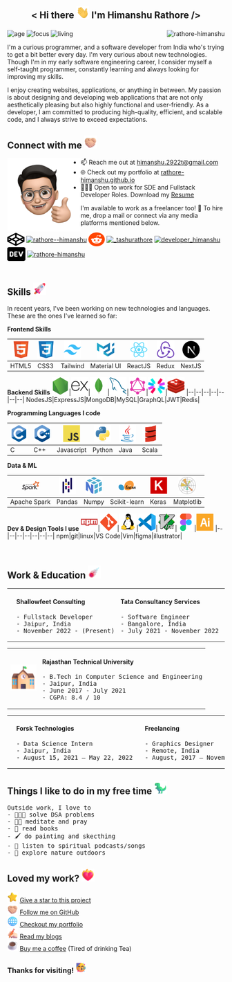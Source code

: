 <!-- <p align="center"> 
    <img width="200" src="assets/images/titleMemoji.png"> 
 </p> -->


<h2 align="center"> 
    < Hi there
    <img src = "https://raw.githubusercontent.com/rathore-himanshu/portfolio/main/images/wave.gif" width = 30px>
    I'm Himanshu Rathore />
    <p> </p>
</h2>

<img align="right" src="https://komarev.com/ghpvc/?username=rathore-himanshu&label=Profile%20views&color=0e75b6&style=flat" alt="rathore-himanshu" />

![age](https://img.shields.io/badge/age-26-FFC6C2)
![focus](https://img.shields.io/badge/focus-fullstack-FAE9DA)
![living](https://img.shields.io/badge/living-India-C3E0DD)


<p align="left">I'm a curious programmer, and a software developer from India who's trying to get a bit better every day. I'm very curious about new technologies. Though I'm in my early software engineering career, I consider myself a self-taught programmer, constantly learning and always looking for improving my skills.</p>

<p>I enjoy creating websites, applications, or anything in between. My passion is about designing and developing web applications that are not only aesthetically pleasing but also highly functional and user-friendly. As a developer, I am committed to producing high-quality, efficient, and scalable code, and I always strive to exceed expectations.</p>




## Connect with me <img src="assets/images/Folded Hands Light Skin Tone.png" width="30">

<img width="170" align="left" src="https://raw.githubusercontent.com/rathore-himanshu/portfolio/main/images/profileThumb.png" />

- 📫 Reach me out at <a href="mailto:himanshu.2922t@gmail.com" target="_blank">himanshu.2922t@gmail.com</a>
- 🌐 Check out my portfolio at <a href="https://rathore-himanshu.github.io/" target="_blank">rathore-himanshu.github.io</a>
- 🧑🏻‍💻 Open to work for SDE and Fullstack Developer Roles. Download my <a href="" target="blank">Resume</a>

<p>I'm available to work as a freelancer too! 🙂 
    To hire me, drop a mail or connect via any media platforms mentioned below.</p>

<div align="left" >
     <a href="https://codepen.io/rathore-himanshu" target="blank"><img align="center" src="https://raw.githubusercontent.com/devicons/devicon/master/icons/codepen/codepen-plain.svg" alt="rathore-himanshu" height="30" width="40" /></a>
    <a href="https://linkedin.com/in/rathore--himanshu" target="blank"><img align="center" src="https://raw.githubusercontent.com/rahuldkjain/github-profile-readme-generator/master/src/images/icons/Social/linked-in-alt.svg" alt="rathore--himanshu" height="30" width="40"/></a>
    <a href="https://www.reddit.com/user/rathore-himanshu" target="blank"><img align="center" src="assets/icons/reddit.svg" alt="rathore-himanshu" height="32" width="38"/></a>
    <a href="https://twitter.com/_tashurathore" target="blank"><img align="center" src="https://raw.githubusercontent.com/rahuldkjain/github-profile-readme-generator/master/src/images/icons/Social/twitter.svg" alt="_tashurathore" height="30" width="40"/></a>
    <a href="https://instagram.com/developer_himanshu" target="blank"><img align="center" src="https://raw.githubusercontent.com/rahuldkjain/github-profile-readme-generator/master/src/images/icons/Social/instagram.svg" alt="developer_himanshu" height="30" width="40"/></a>
    <a href="https://dev.to/rathorehimanshu" target="blank"><img align="center" src="assets/icons/dev-badge.svg" alt="rathorehimanshu" height="36" width="42"/></a>
    <a href="https://www.frontendmentor.io/profile/rathore-himanshu" target="blank"><img align="center" src="https://asset.brandfetch.io/id-7PJzcYu/idg6NpX9vF.svg" alt="rathore-himanshu" height="28"/></a>
    
</div>

<br/>




## Skills <img src="assets/images/Rocket.png" width="30">

In recent years, I've been working on new technologies and languages. These are the ones I've learned so far:

**Frontend Skills**

<img title="HTML5" alt="HTML" width="40px" src="https://raw.githubusercontent.com/devicons/devicon/master/icons/html5/html5-original.svg" />|<img title="CSS3" alt="CSS" width="40px" src="https://raw.githubusercontent.com/devicons/devicon/master/icons/css3/css3-original.svg" />|<img title="Tailwind CSS" alt="Tailwind CSS" width="40px" src="https://raw.githubusercontent.com/devicons/devicon/master/icons/tailwindcss/tailwindcss-plain.svg" />|<img title="Material UI" alt="Material UI" width="40px" src="https://raw.githubusercontent.com/devicons/devicon/master/icons/materialui/materialui-original.svg" />|<img title="React JS" alt="React JS" width="40px" src="https://github.com/devicons/devicon/blob/master/icons/react/react-original.svg" />|<img title="Redux" alt="Redux" width="40px" src="https://raw.githubusercontent.com/devicons/devicon/master/icons/redux/redux-original.svg" />|<img width="40px" src="https://raw.githubusercontent.com/devicons/devicon/master/icons/nextjs/nextjs-original.svg" />
|--|--|--|--|--|--|--|
HTML5|CSS3|Tailwind|Material UI|ReactJS|Redux|NextJS|

**Backend Skills**
<img width="40px" src="https://raw.githubusercontent.com/devicons/devicon/master/icons/nodejs/nodejs-original.svg" />|<img width="40px" src="https://raw.githubusercontent.com/devicons/devicon/master/icons/express/express-original.svg" />|<img width="40px" src="https://raw.githubusercontent.com/devicons/devicon/master/icons/mongodb/mongodb-original.svg" />|<img width="40px" src="https://raw.githubusercontent.com/devicons/devicon/master/icons/mysql/mysql-original.svg" />|<img width="40px" src="https://raw.githubusercontent.com/devicons/devicon/master/icons/graphql/graphql-plain.svg" />|<img width="40px" src="https://raw.githubusercontent.com/rathore-himanshu/portfolio/main/images/jwt_logo.svg" />|<img width="40px" src="https://raw.githubusercontent.com/devicons/devicon/master/icons/redis/redis-original.svg"/>
|--|--|--|--|--|--|--|
NodesJS|ExpressJS|MongoDB|MySQL|GraphQL|JWT|Redis|


**Programming Languages I code**

<img title="C" alt="C" width="40px" src="https://raw.githubusercontent.com/devicons/devicon/master/icons/c/c-original.svg" />|<img title="C++" alt="C++" width="40px" src="https://raw.githubusercontent.com/devicons/devicon/master/icons/cplusplus/cplusplus-original.svg" />|<img title="JavaScript" alt="JavaScript" width="40px" src="https://raw.githubusercontent.com/devicons/devicon/master/icons/javascript/javascript-original.svg" />|<img title="Python" alt="Python" width="40px" src="https://raw.githubusercontent.com/devicons/devicon/master/icons/python/python-original.svg" />|<img title="Java" alt="Java" width="40px" src="https://raw.githubusercontent.com/devicons/devicon/master/icons/java/java-original.svg" />|<img title="Scala" alt="Scala" width="40px" src="https://raw.githubusercontent.com/devicons/devicon/master/icons/scala/scala-original.svg" />
|--|--|--|--|--|--|
C|C++|Javascript|Python|Java|Scala|


**Data & ML**

<img width="40px" src="assets/icons/ApacheSpark.svg" />|<img width="40px" src="assets/icons/pandas.svg" />|<img width="40px" src="assets/icons/numpy.svg" />|<img width="40px" src="assets/icons/Scikit-learn.svg" />|<img width="40px" src="assets/icons/Keras.svg" />|<img width="40px" src="assets/icons/Matplotlib.svg" />
|--|--|--|--|--|--|
Apache Spark|Pandas|Numpy|Scikit-learn|Keras|Matplotlib|

**Dev & Design Tools I use**
<img width="40px" src="https://raw.githubusercontent.com/devicons/devicon/master/icons/npm/npm-original-wordmark.svg" />|<img width="40px" src="https://raw.githubusercontent.com/devicons/devicon/master/icons/git/git-original.svg" />|<img width="40px" src="https://raw.githubusercontent.com/devicons/devicon/master/icons/linux/linux-original.svg" />|<img width="40px" src="https://raw.githubusercontent.com/devicons/devicon/master/icons/vscode/vscode-original.svg" />|<img width="40px" src="https://raw.githubusercontent.com/devicons/devicon/master/icons/vim/vim-original.svg" />|<img width="40px" src="https://raw.githubusercontent.com/devicons/devicon/master/icons/figma/figma-original.svg" />|<img width="40px" src="https://raw.githubusercontent.com/devicons/devicon/master/icons/illustrator/illustrator-plain.svg" />
|--|--|--|--|--|--|--|
npm|git|linux|VS Code|Vim|figma|illustrator|


<br/>


## Work & Education <img src="assets/images/Comet.png" width="30">

<table align="center">
    <tr>
        <td><img src ="assets/images/Man Technologist Light Skin Tone.png" width="70" ></td>
        <td>
            <h4>Shallowfeet Consulting</h4>
            <pre>- Fullstack Developer 
- Jaipur, India 
- November 2022 - (Present)</pre>
        </td>
        <td>
            <h4>Tata Consultancy Services</h4>
            <pre>- Software Engineer
- Bangalore, India
- July 2021 - November 2022</pre>
        </td>
        <td>
            <h4>Divam Tech</h4>
            <pre>- Frontend Developer 
- Bangalore, India
- May 2021 - June 2021</pre>
        </td>
    </tr>
</table>
<table align="center">
    <tr>
        <td>
            <img src="assets/images/School.png" width="60">
        </td>
        <td>
            <h4>Rajasthan Technical University</h4>
            <pre>- B.Tech in Computer Science and Engineering
- Jaipur, India
- June 2017 - July 2021
- CGPA: 8.4 / 10</pre>
        </td>
</table>
<table align="center">
    <tr>
        <td>
            <img src="assets/images/Bar Chart.png" width="60">
        </td>
        <td>
            <h4>Forsk Technologies</h4>
            <pre>- Data Science Intern 
- Jaipur, India
- August 15, 2021 – May 22, 2022</pre>
        </td>
        <td>
            <img src="assets/images/Writing Hand Light Skin Tone.png" width="60">
        </td>
        <td>
            <h4>Freelancing</h4>
            <pre>- Graphics Designer
- Remote, India
- August, 2017 – November, 2020</pre>
        </td>
    </tr>
</table>


  


## Things I like to do in my free time <img src="assets/images/T-Rex.png" width="30">
<pre>Outside work, I love to
- 🧑🏻‍💻 solve DSA problems
- 🙏🏻 meditate and pray
- 📖 read books
- 🖌️ do painting and skecthing
- 🎵 listen to spiritual podcasts/songs
- 🌴 explore nature outdoors</pre>

## Loved my work? <img src="assets/images/Heart on Fire.png" width="30">

<img src="assets/images/Star.png" width="25"/>&nbsp;[Give a star to this project](https://github.com/rathore-himanshu/rathore-himanshu) <br/>
<img src="assets/images/Folded Hands Light Skin Tone.png" width="25"/>&nbsp;[Follow me on GitHub](https://github.com/rathore-himanshu)<br/>
<img src="assets/images/Globe with Meridians.png" width="25"/>&nbsp;[Checkout my portfolio]()<br/>
<img src="assets/images/Writing Hand Light Skin Tone.png" width="25"/>&nbsp;[Read my blogs]()<br/>
<img src="assets/images/Hot Beverage.png" width="25"> [Buy me a coffee](https://www.buymeacoffee.com/himanshurathore) (Tired of drinking Tea)

### Thanks for visiting!&nbsp;<img src="assets/images/Partying Face.png" width="25">
